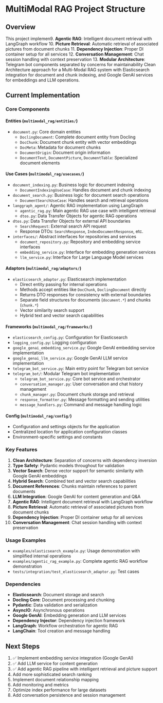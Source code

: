 # MultiModal RAG Project Structure

## Overview
This project implemen9. **Agentic RAG**: Intelligent document retrieval with LangGraph workflow
10. **Picture Retrieval**: Automatic retrieval of associated pictures from document chunks
11. **Dependency Injection**: Proper DI container setup for all services
12. **Conversation Management**: Chat session handling with context preservation
13. **Modular Architecture**: Telegram bot components separated by concerns for maintainability Clean Architecture approach for a Multi-Modal RAG system with Elasticsearch integration for document and chunk indexing, and Google GenAI services for embeddings and LLM operations.

## Current Implementation

### Core Components

#### Entities (`multimodal_rag/entities/`)
- `document.py`: Core domain entities
  - `DoclingDocument`: Complete document entity from Docling
  - `DocChunk`: Document chunk entity with vector embeddings
  - `DocMeta`: Metadata for document chunks
  - `DocumentOrigin`: Document origin information
  - `DocumentText`, `DocumentPicture`, `DocumentTable`: Specialized document elements

#### Use Cases (`multimodal_rag/usecases/`)
- `document_indexing.py`: Business logic for document indexing
  - `DocumentIndexingUseCase`: Handles document and chunk indexing
- `document_search.py`: Business logic for document search operations
  - `DocumentSearchUseCase`: Handles search and retrieval operations
- `langgraph_agent/`: Agentic RAG implementation using LangGraph
  - `agentic_rag.py`: Main agentic RAG use case with intelligent retrieval
  - `dtos.py`: Data Transfer Objects for agentic RAG operations
- `dtos.py`: Data Transfer Objects for external API boundaries
  - `SearchRequest`: External search API request
  - Response DTOs: `SearchResponse`, `IndexDocumentResponse`, etc.
- `interfaces/`: Abstract interfaces for repositories and services
  - `document_repository.py`: Repository and embedding service interfaces
  - `embedding_service.py`: Interface for embedding generation services
  - `llm_service.py`: Interface for Large Language Model services

#### Adaptors (`multimodal_rag/adaptors/`)
- `elasticsearch_adaptor.py`: Elasticsearch implementation 
  - Direct entity passing for internal operations
  - Methods accept entities like `DocChunk`, `DoclingDocument` directly
  - Returns DTO responses for consistency with external boundaries
  - Separate field structures for documents (`document.*`) and chunks (`chunk.*`)
  - Vector similarity search support
  - Hybrid text and vector search capabilities

#### Frameworks (`multimodal_rag/frameworks/`)
- `elasticsearch_config.py`: Configuration for Elasticsearch
- `logging_config.py`: Logging configuration
- `google_genai_embedding_service.py`: Google GenAI embedding service implementation
- `google_genai_llm_service.py`: Google GenAI LLM service implementation
- `telegram_bot_service.py`: Main entry point for Telegram bot service
- `telegram_bot/`: Modular Telegram bot implementation
  - `telegram_bot_service.py`: Core bot service and orchestrator
  - `conversation_manager.py`: User conversation and chat history management
  - `chunk_manager.py`: Document chunk storage and retrieval
  - `response_formatter.py`: Message formatting and sending utilities
  - `message_handlers.py`: Command and message handling logic

#### Config (`multimodal_rag/config/`)
- Configuration and settings objects for the application
- Centralized location for application configuration classes
- Environment-specific settings and constants


### Key Features

1. **Clean Architecture**: Separation of concerns with dependency inversion
2. **Type Safety**: Pydantic models throughout for validation
3. **Vector Search**: Dense vector support for semantic similarity with Google GenAI embeddings
4. **Hybrid Search**: Combined text and vector search capabilities
5. **Document References**: Chunks maintain references to parent documents
6. **LLM Integration**: Google GenAI for content generation and Q&A
7. **Agentic RAG**: Intelligent document retrieval with LangGraph workflow
8. **Picture Retrieval**: Automatic retrieval of associated pictures from document chunks
9. **Dependency Injection**: Proper DI container setup for all services
10. **Conversation Management**: Chat session handling with context preservation

### Usage Examples

- `examples/elasticsearch_example.py`: Usage demonstration with simplified internal operations
- `examples/agentic_rag_example.py`: Complete agentic RAG workflow demonstration
- `tests/integration/test_elasticsearch_adaptor.py`: Test cases

### Dependencies

- **Elasticsearch**: Document storage and search
- **Docling Core**: Document processing and chunking
- **Pydantic**: Data validation and serialization
- **AsyncIO**: Asynchronous operations
- **Google GenAI**: Embedding generation and LLM services
- **Dependency Injector**: Dependency injection framework
- **LangGraph**: Workflow orchestration for agentic RAG
- **LangChain**: Tool creation and message handling

## Next Steps

1. ✅ Implement embedding service integration (Google GenAI)
2. ✅ Add LLM service for content generation  
3. ✅ Add agentic RAG pipeline with intelligent retrieval and picture support
4. Add more sophisticated search ranking
5. Implement document relationship mapping
6. Add monitoring and metrics
7. Optimize index performance for large datasets
8. Add conversation persistence and session management